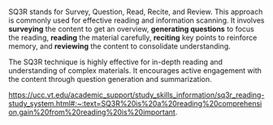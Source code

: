 SQ3R stands for Survey, Question, Read, Recite, and Review. This approach is commonly used for effective reading and information scanning. It involves **surveying** the content to get an overview, **generating questions** to focus the reading, **reading** the material carefully, **reciting** key points to reinforce memory, and **reviewing** the content to consolidate understanding.

The SQ3R technique is highly effective for in-depth reading and understanding of complex materials. It encourages active engagement with the content through question generation and summarization.

https://ucc.vt.edu/academic_support/study_skills_information/sq3r_reading-study_system.html#:~:text=SQ3R%20is%20a%20reading%20comprehension,gain%20from%20reading%20is%20important.